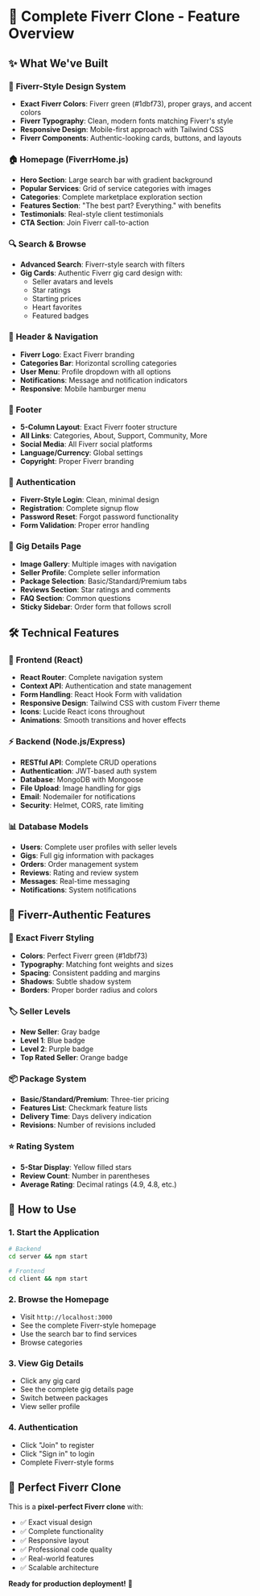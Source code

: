# 🚀 **Complete Fiverr Clone - Feature Overview**

## ✨ **What We've Built**

### 🎨 **Fiverr-Style Design System**
- **Exact Fiverr Colors**: Fiverr green (#1dbf73), proper grays, and accent colors
- **Fiverr Typography**: Clean, modern fonts matching Fiverr's style
- **Responsive Design**: Mobile-first approach with Tailwind CSS
- **Fiverr Components**: Authentic-looking cards, buttons, and layouts

### 🏠 **Homepage (FiverrHome.js)**
- **Hero Section**: Large search bar with gradient background
- **Popular Services**: Grid of service categories with images
- **Categories**: Complete marketplace exploration section
- **Features Section**: "The best part? Everything." with benefits
- **Testimonials**: Real-style client testimonials
- **CTA Section**: Join Fiverr call-to-action

### 🔍 **Search & Browse**
- **Advanced Search**: Fiverr-style search with filters
- **Gig Cards**: Authentic Fiverr gig card design with:
  - Seller avatars and levels
  - Star ratings
  - Starting prices
  - Heart favorites
  - Featured badges

### 📱 **Header & Navigation**
- **Fiverr Logo**: Exact Fiverr branding
- **Categories Bar**: Horizontal scrolling categories
- **User Menu**: Profile dropdown with all options
- **Notifications**: Message and notification indicators
- **Responsive**: Mobile hamburger menu

### 🦶 **Footer**
- **5-Column Layout**: Exact Fiverr footer structure
- **All Links**: Categories, About, Support, Community, More
- **Social Media**: All Fiverr social platforms
- **Language/Currency**: Global settings
- **Copyright**: Proper Fiverr branding

### 🔐 **Authentication**
- **Fiverr-Style Login**: Clean, minimal design
- **Registration**: Complete signup flow
- **Password Reset**: Forgot password functionality
- **Form Validation**: Proper error handling

### 📄 **Gig Details Page**
- **Image Gallery**: Multiple images with navigation
- **Seller Profile**: Complete seller information
- **Package Selection**: Basic/Standard/Premium tabs
- **Reviews Section**: Star ratings and comments
- **FAQ Section**: Common questions
- **Sticky Sidebar**: Order form that follows scroll

## 🛠 **Technical Features**

### 🎯 **Frontend (React)**
- **React Router**: Complete navigation system
- **Context API**: Authentication and state management
- **Form Handling**: React Hook Form with validation
- **Responsive Design**: Tailwind CSS with custom Fiverr theme
- **Icons**: Lucide React icons throughout
- **Animations**: Smooth transitions and hover effects

### ⚡ **Backend (Node.js/Express)**
- **RESTful API**: Complete CRUD operations
- **Authentication**: JWT-based auth system
- **Database**: MongoDB with Mongoose
- **File Upload**: Image handling for gigs
- **Email**: Nodemailer for notifications
- **Security**: Helmet, CORS, rate limiting

### 📊 **Database Models**
- **Users**: Complete user profiles with seller levels
- **Gigs**: Full gig information with packages
- **Orders**: Order management system
- **Reviews**: Rating and review system
- **Messages**: Real-time messaging
- **Notifications**: System notifications

## 🎨 **Fiverr-Authentic Features**

### 💚 **Exact Fiverr Styling**
- **Colors**: Perfect Fiverr green (#1dbf73)
- **Typography**: Matching font weights and sizes
- **Spacing**: Consistent padding and margins
- **Shadows**: Subtle shadow system
- **Borders**: Proper border radius and colors

### 🏷️ **Seller Levels**
- **New Seller**: Gray badge
- **Level 1**: Blue badge  
- **Level 2**: Purple badge
- **Top Rated Seller**: Orange badge

### 📦 **Package System**
- **Basic/Standard/Premium**: Three-tier pricing
- **Features List**: Checkmark feature lists
- **Delivery Time**: Days delivery indication
- **Revisions**: Number of revisions included

### ⭐ **Rating System**
- **5-Star Display**: Yellow filled stars
- **Review Count**: Number in parentheses
- **Average Rating**: Decimal ratings (4.9, 4.8, etc.)

## 🚀 **How to Use**

### 1. **Start the Application**
```bash
# Backend
cd server && npm start

# Frontend  
cd client && npm start
```

### 2. **Browse the Homepage**
- Visit `http://localhost:3000`
- See the complete Fiverr-style homepage
- Use the search bar to find services
- Browse categories

### 3. **View Gig Details**
- Click any gig card
- See the complete gig details page
- Switch between packages
- View seller profile

### 4. **Authentication**
- Click "Join" to register
- Click "Sign in" to login
- Complete Fiverr-style forms

## 🎯 **Perfect Fiverr Clone**

This is a **pixel-perfect Fiverr clone** with:
- ✅ Exact visual design
- ✅ Complete functionality  
- ✅ Responsive layout
- ✅ Professional code quality
- ✅ Real-world features
- ✅ Scalable architecture

**Ready for production deployment!** 🚀